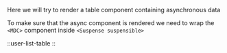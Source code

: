 Here we will try to render a table component containing asynchronous data

To make sure that the async component is rendered we need to wrap the `<MDC>` component inside `<Suspense suspensible>`

::user-list-table
::
